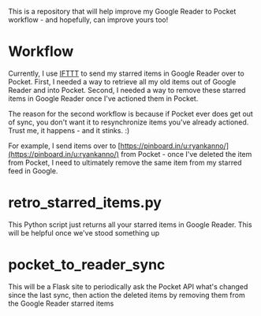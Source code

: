 This is a repository that will help improve my Google Reader to Pocket workflow -
and hopefully, can improve yours too!

Workflow
========

Currently, I use [IFTTT](http://ifttt.com) to send my starred items in Google 
Reader over to Pocket.  First, I needed a way to retrieve all my old items 
out of Google Reader and into Pocket.  Second, I needed a way to remove these 
starred items in Google Reader once I've actioned them in Pocket.  

The reason for the second workflow is because if Pocket ever does get out of
sync, you don't want it to resynchronize items you've already actioned.  Trust
me, it happens - and it stinks. :)

For example, I send items over to [https://pinboard.in/u:ryankanno/](https://pinboard.in/u:ryankanno/) 
from Pocket - once I've deleted the item from Pocket, I need to ultimately 
remove the same item from my starred feed in Google.

retro_starred_items.py
======================

This Python script just returns all your starred items in Google Reader.  This
will be helpful once we've stood something up 

pocket_to_reader_sync
=====================

This will be a Flask site to periodically ask the Pocket API what's changed
since the last sync, then action the deleted items by removing them from the
Google Reader starred items
